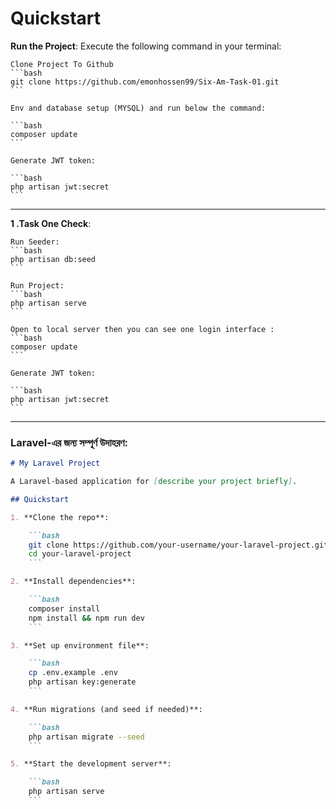 # Quickstart

**Run the Project**: Execute the following command in your terminal:

    Clone Project To Github
    ```bash
    git clone https://github.com/emonhossen99/Six-Am-Task-01.git
    ```

    Env and database setup (MYSQL) and run below the command:

    ```bash
    composer update
    ```

    Generate JWT token:

    ```bash
    php artisan jwt:secret
    ```

---

**1 .Task One Check**:

    Run Seeder:
    ```bash
    php artisan db:seed
    ```

    Run Project:
    ```bash
    php artisan serve
    ```

    Open to local server then you can see one login interface :
    ```bash
    composer update
    ```

    Generate JWT token:

    ```bash
    php artisan jwt:secret
    ```

---



### Laravel-এর জন্য সম্পূর্ণ উদাহরণ:

```md
# My Laravel Project

A Laravel-based application for [describe your project briefly].

## Quickstart

1. **Clone the repo**:

    ```bash
    git clone https://github.com/your-username/your-laravel-project.git
    cd your-laravel-project
    ```

2. **Install dependencies**:

    ```bash
    composer install
    npm install && npm run dev
    ```

3. **Set up environment file**:

    ```bash
    cp .env.example .env
    php artisan key:generate
    ```

4. **Run migrations (and seed if needed)**:

    ```bash
    php artisan migrate --seed
    ```

5. **Start the development server**:

    ```bash
    php artisan serve
    ```

